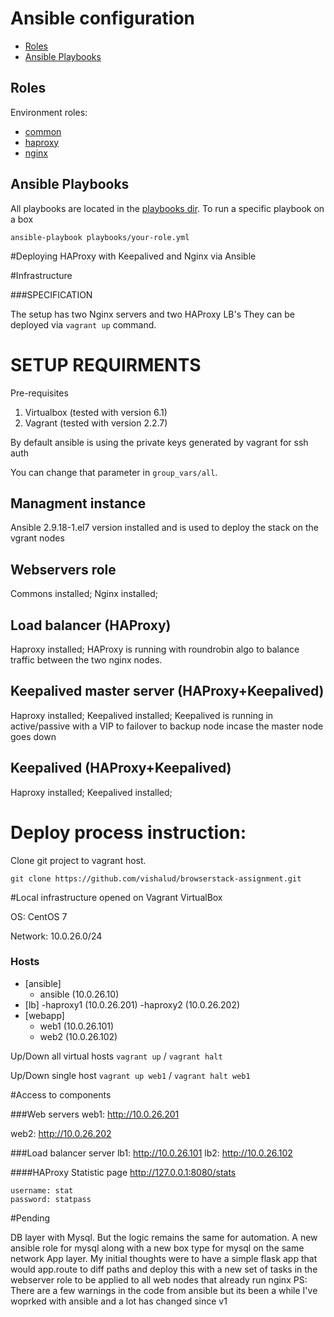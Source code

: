 # Ansible configuration

- [Roles](#roles)
- [Ansible Playbooks](#ansible-playbooks)

## Roles

Environment roles:

- [common](provision/roles/common/README.md)
- [haproxy](provision/roles/haproxy/README.md)
- [nginx](provision/roles/nginx/README.md)

## Ansible Playbooks

All playbooks are located in the [playbooks dir](playbooks). To run a specific playbook on a box

```
ansible-playbook playbooks/your-role.yml
```

#Deploying HAProxy with Keepalived and Nginx via Ansible

#Infrastructure

###SPECIFICATION

The setup has two Nginx servers and two HAProxy LB's
They can be deployed via `vagrant up` command.


# SETUP REQUIRMENTS

Pre-requisites
1.  Virtualbox (tested with version 6.1)
2.  Vagrant (tested with version 2.2.7)

By default ansible is using the private keys generated by vagrant for ssh auth

You can change that parameter in `group_vars/all`.

## Managment instance
Ansible 2.9.18-1.el7 version installed and is used to deploy the stack on the vgrant nodes

## Webservers role
Commons installed;
Nginx installed;

## Load balancer (HAProxy)
Haproxy installed; HAProxy is running with roundrobin algo to balance traffic between the two nginx nodes.

## Keepalived master server (HAProxy+Keepalived)
Haproxy installed;
Keepalived installed; Keepalived is running in active/passive with a VIP to failover to backup node incase the master node goes down

## Keepalived (HAProxy+Keepalived)
Haproxy installed;
Keepalived installed;

# Deploy process instruction:

Clone git project to vagrant host.

`git clone https://github.com/vishalud/browserstack-assignment.git`

#Local infrastructure opened on Vagrant VirtualBox

OS: CentOS 7

Network: 10.0.26.0/24

### Hosts

- [ansible]
    - ansible (10.0.26.10)
- [lb]
    -haproxy1 (10.0.26.201)
    -haproxy2 (10.0.26.202)
- [webapp]
    - web1 (10.0.26.101)
    - web2 (10.0.26.102)

Up/Down all virtual hosts ```vagrant up``` / ```vagrant halt```

Up/Down single host ```vagrant up web1``` / ```vagrant halt web1```

#Access to components

###Web servers
web1: http://10.0.26.201

web2: http://10.0.26.202

###Load balancer server
lb1: http://10.0.26.101
lb2: http://10.0.26.102

####HAProxy Statistic page
http://127.0.0.1:8080/stats

    username: stat
    password: statpass


#Pending

DB layer with Mysql. But the logic remains the same for automation. A new ansible role for mysql along with a new box type for mysql on the same network
App layer. My initial thoughts were to have a simple flask app that would app.route to diff paths and deploy this with a new set of tasks in the webserver role to be applied to all web nodes that already run nginx
PS: There are a few warnings in the code from ansible but its been a while I've woprked with ansible and a lot has changed since v1
